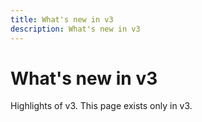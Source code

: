```yaml
---
title: What's new in v3
description: What's new in v3
---
```


# What's new in v3

Highlights of v3. This page exists only in v3.

